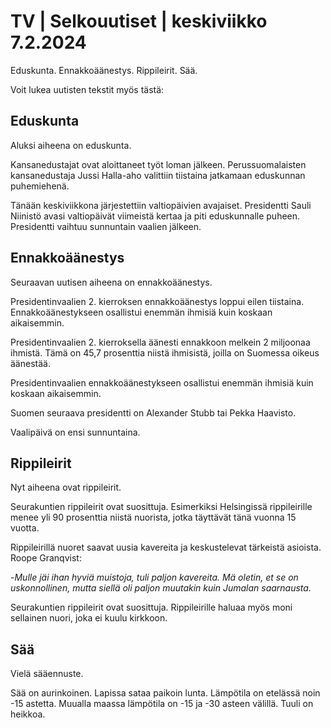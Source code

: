 # TV \| Selkouutiset \| keskiviikko 7.2.2024

Eduskunta. Ennakkoäänestys. Rippileirit. Sää.

Voit lukea uutisten tekstit myös tästä:

## Eduskunta

Aluksi aiheena on eduskunta.

Kansanedustajat ovat aloittaneet työt loman jälkeen. Perussuomalaisten kansanedustaja Jussi Halla-aho valittiin tiistaina jatkamaan eduskunnan puhemiehenä.

Tänään keskiviikkona järjestettiin valtiopäivien avajaiset. Presidentti Sauli Niinistö avasi valtiopäivät viimeistä kertaa ja piti eduskunnalle puheen. Presidentti vaihtuu sunnuntain vaalien jälkeen.

## Ennakkoäänestys

Seuraavan uutisen aiheena on ennakkoäänestys.

Presidentinvaalien 2. kierroksen ennakkoäänestys loppui eilen tiistaina. Ennakkoäänestykseen osallistui enemmän ihmisiä kuin koskaan aikaisemmin.

Presidentinvaalien 2. kierroksella äänesti ennakkoon melkein 2 miljoonaa ihmistä. Tämä on 45,7 prosenttia niistä ihmisistä, joilla on Suomessa oikeus äänestää.

Presidentinvaalien ennakkoäänestykseen osallistui enemmän ihmisiä kuin koskaan aikaisemmin.

Suomen seuraava presidentti on Alexander Stubb tai Pekka Haavisto.

Vaalipäivä on ensi sunnuntaina.

## Rippileirit

Nyt aiheena ovat rippileirit.

Seurakuntien rippileirit ovat suosittuja. Esimerkiksi Helsingissä rippileirille menee yli 90 prosenttia niistä nuorista, jotka täyttävät tänä vuonna 15 vuotta.

Rippileirillä nuoret saavat uusia kavereita ja keskustelevat tärkeistä asioista. Roope Granqvist:

\-*Mulle jäi ihan hyviä muistoja, tuli paljon kavereita. Mä oletin, et se on uskonnollinen, mutta siellä oli paljon muutakin kuin Jumalan saarnausta.*

Seurakuntien rippileirit ovat suosittuja. Rippileirille haluaa myös moni sellainen nuori, joka ei kuulu kirkkoon.

## Sää

Vielä sääennuste.

Sää on aurinkoinen. Lapissa sataa paikoin lunta. Lämpötila on etelässä noin -15 astetta. Muualla maassa lämpötila on -15 ja -30 asteen välillä. Tuuli on heikkoa.

